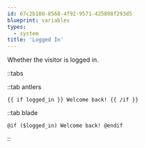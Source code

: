 ```yaml
---
id: 67c2b180-8568-4f92-9571-425898f293d5
blueprint: variables
types:
  - system
title: 'Logged In'
---
```

Whether the visitor is logged in.

::tabs

::tab antlers
```antlers
{{ if logged_in }} Welcome back! {{ /if }}
```
::tab blade
```blade
@if ($logged_in) Welcome back! @endif
```
::
